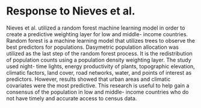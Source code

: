 # Response to Nieves et al.

Nieves et al. utilized a random forest machine learning model in order to create a predictive weighting layer for low and middle- income countries. Random forest is a machine learning model that utilizes trees to observe the best predictors for populations. Dasymetric population allocation was utilized as the last step of the random forest process. It is the redistribution of population counts using a population density weighting layer. The study used night- time lights, energy productivity of plants, topographic elevation, climatic factors, land cover, road networks, water, and points of interest as predictors. However, results showed that urban areas and climatic covariates were the most predictive. This research is useful to help gain a consensus of the population in low and middle- income countries who do not have timely and accurate access to census data. 
